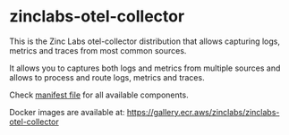# zinclabs-otel-collector

This is the Zinc Labs otel-collector distribution that allows capturing logs, metrics and traces from most common sources.

It allows you to captures both logs and metrics from multiple sources and allows to process and route logs, metrics and traces.

Check [manifest file](zinclabs-otel-collector-builder.yaml) for all available components.

Docker images are available at: https://gallery.ecr.aws/zinclabs/zinclabs-otel-collector


